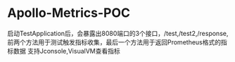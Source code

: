 # Apollo-Metrics-POC
启动TestApplication后，会暴露出8080端口的3个接口，/test,/test2,/response,
前两个方法用于测试触发指标收集，最后一个方法用于返回Prometheus格式的指标数据
支持Jconsole,VisualVM查看指标

